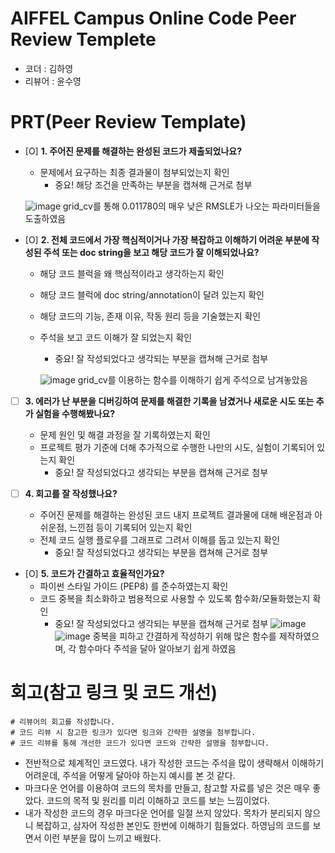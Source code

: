# AIFFEL Campus Online Code Peer Review Templete
- 코더 : 김하영
- 리뷰어 : 윤수영


# PRT(Peer Review Template)
- [O]  **1. 주어진 문제를 해결하는 완성된 코드가 제출되었나요?**
    - 문제에서 요구하는 최종 결과물이 첨부되었는지 확인
        - 중요! 해당 조건을 만족하는 부분을 캡쳐해 근거로 첨부
    
    ![image](/img/img1)
    grid_cv를 통해 0.011780의 매우 낮은 RMSLE가 나오는 파라미터들을 도출하였음

- [O]  **2. 전체 코드에서 가장 핵심적이거나 가장 복잡하고 이해하기 어려운 부분에 작성된 
주석 또는 doc string을 보고 해당 코드가 잘 이해되었나요?**
    - 해당 코드 블럭을 왜 핵심적이라고 생각하는지 확인
    - 해당 코드 블럭에 doc string/annotation이 달려 있는지 확인
    - 해당 코드의 기능, 존재 이유, 작동 원리 등을 기술했는지 확인
    - 주석을 보고 코드 이해가 잘 되었는지 확인
        - 중요! 잘 작성되었다고 생각되는 부분을 캡쳐해 근거로 첨부
         
        ![image](/img/img2)
        grid_cv를 이용하는 함수를 이해하기 쉽게 주석으로 남겨놓았음
        
- [ ]  **3. 에러가 난 부분을 디버깅하여 문제를 해결한 기록을 남겼거나
새로운 시도 또는 추가 실험을 수행해봤나요?**
    - 문제 원인 및 해결 과정을 잘 기록하였는지 확인
    - 프로젝트 평가 기준에 더해 추가적으로 수행한 나만의 시도, 
    실험이 기록되어 있는지 확인
        - 중요! 잘 작성되었다고 생각되는 부분을 캡쳐해 근거로 첨부
        
- [ ]  **4. 회고를 잘 작성했나요?**
    - 주어진 문제를 해결하는 완성된 코드 내지 프로젝트 결과물에 대해
    배운점과 아쉬운점, 느낀점 등이 기록되어 있는지 확인
    - 전체 코드 실행 플로우를 그래프로 그려서 이해를 돕고 있는지 확인
        - 중요! 잘 작성되었다고 생각되는 부분을 캡쳐해 근거로 첨부

- [O]  **5. 코드가 간결하고 효율적인가요?**
    - 파이썬 스타일 가이드 (PEP8) 를 준수하였는지 확인
    - 코드 중복을 최소화하고 범용적으로 사용할 수 있도록 함수화/모듈화했는지 확인
        - 중요! 잘 작성되었다고 생각되는 부분을 캡쳐해 근거로 첨부
        ![image](/img/img3)
        ![image](/img/img4)
        중복을 피하고 간결하게 작성하기 위해 많은 함수를 제작하였으며, 각 함수마다 주석을 달아 알아보기 쉽게 하였음

# 회고(참고 링크 및 코드 개선)
```
# 리뷰어의 회고를 작성합니다.
# 코드 리뷰 시 참고한 링크가 있다면 링크와 간략한 설명을 첨부합니다.
# 코드 리뷰를 통해 개선한 코드가 있다면 코드와 간략한 설명을 첨부합니다.
```
- 전반적으로 체계적인 코드였다. 내가 작성한 코드는 주석을 많이 생략해서 이해하기 어려운데, 주석을 어떻게 달아야 하는지 예시를 본 것 같다.
- 마크다운 언어를 이용하여 코드의 목차를 만들고, 참고할 자료를 넣은 것은 매우 좋았다. 코드의 목적 및 원리를 미리 이해하고 코드를 보는 느낌이었다.
- 내가 작성한 코드의 경우 마크다운 언어를 일절 쓰지 않았다. 목차가 분리되지 않으니 복잡하고, 삼자어 작성한 본인도 한번에 이해하기 힘들었다. 하영님의 코드를 보면서 이런 부분을 많이 느끼고 배웠다.
